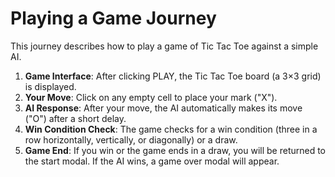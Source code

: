 # Playing a Game Journey

This journey describes how to play a game of Tic Tac Toe against a simple AI.

1. **Game Interface**: After clicking PLAY, the Tic Tac Toe board (a 3×3 grid) is displayed.
2. **Your Move**: Click on any empty cell to place your mark ("X").
3. **AI Response**: After your move, the AI automatically makes its move ("O") after a short delay.
4. **Win Condition Check**: The game checks for a win condition (three in a row horizontally, vertically, or diagonally) or a draw.
5. **Game End**: If you win or the game ends in a draw, you will be returned to the start modal. If the AI wins, a game over modal will appear.